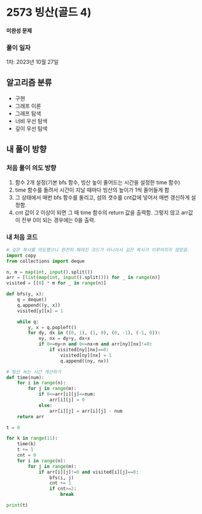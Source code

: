 # 2573 빙산(골드 4)
#### 미완성 문제
### 풀이 일자
1차: 2023년 10월 27일

## 알고리즘 분류
- 구현
- 그래프 이론
- 그래프 탐색
- 너비 우선 탐색
- 깊이 우선 탐색

## 내 풀이 방향
### 처음 풀이 의도 방향
1. 함수 2개 설정(기본 bfs 함수, 빙산 높이 줄어드는 시간을 설정한 time 함수)
2. time 함수를 돌려서 시간이 지날 때마다 빙산의 높이가 1씩 줄어들게 함
3. 그 상태에서 매번 bfs 함수를 돌리고, 섬의 갯수를 cnt값에 넣어서 매번 갱신하게 설정함.
4. cnt 값이 2 이상이 되면 그 때 time 함수의 return 값을 출력함. 그렇지 않고 arr값이 전부 0이 되는 경우에는 0을 출력.

### 내 처음 코드
```python
# 깊은 복사를 의도했으나 완전히 짜여진 코드가 아니어서 깊은 복사가 이루어지지 않았음.
import copy
from collections import deque

n, m = map(int, input().split())
arr = [list(map(int, input().split())) for _ in range(n)]
visited = [[0] * m for _ in range(n)]

def bfs(y, x):
    q = deque()
    q.append((y, x))
    visited[y][x] = 1

    while q:
        y, x = q.popleft()
        for dy, dx in ((0, 1), (1, 0), (0, -1), (-1, 0)):
            ny, nx = dy+y, dx+x
            if 0<=ny<n and 0<=nx<m and arr[ny][nx]!=0:
                if visited[ny][nx]==0:
                    visited[ny][nx] = 1
                    q.append((ny, nx))

# 빙산 녹는 시간 계산하기
def time(num):
    for i in range(n):
        for j in range(m):
            if 0<=arr[i][j]<=num:
                arr[i][j] = 0
            else:
                arr[i][j] = arr[i][j] - num
    return arr

t = 0

for k in range(11):
    time(k)
    t += 1
    cnt = 0
    for i in range(n):
        for j in range(m):
            if arr[i][j]!=0 and visited[i][j]==0:
                bfs(i, j)
                cnt += 1
                if cnt>=2:
                    break

print(t)
```